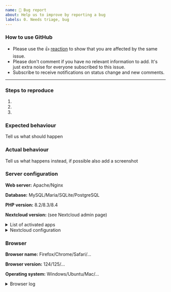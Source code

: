 ```yaml
---
name: 🐞 Bug report
about: Help us to improve by reporting a bug
labels: 0. Needs triage, bug
---
```


<!--- Please keep this note for other contributors -->

### How to use GitHub

* Please use the 👍 [reaction](https://blog.github.com/2016-03-10-add-reactions-to-pull-requests-issues-and-comments/) to show that you are affected by the same issue.
* Please don't comment if you have no relevant information to add. It's just extra noise for everyone subscribed to this issue.
* Subscribe to receive notifications on status change and new comments.

---

### Steps to reproduce
1.
2.
3.

### Expected behaviour
Tell us what should happen

### Actual behaviour
Tell us what happens instead, if possible also add a screenshot

### Server configuration

**Web server:** Apache/Nginx

**Database:** MySQL/Maria/SQLite/PostgreSQL

**PHP version:** 8.2/8.3/8.4

**Nextcloud version:** (see Nextcloud admin page)

<details>
<summary>List of activated apps</summary>

```
If you have access to your command line run e.g.:
sudo -u www-data php occ app:list
from within your Nextcloud installation folder
```
</details>

<details>
<summary>Nextcloud configuration</summary>

```
If you have access to your command line run e.g.:
sudo -u www-data php occ config:list system
from within your Nextcloud installation folder
```
</details>

### Browser

**Browser name:** Firefox/Chrome/Safari/…

**Browser version:** 124/125/…

**Operating system:** Windows/Ubuntu/Mac/…

<details>
<summary>Browser log</summary>

```
Insert your browser log here, this could for example include:
a) The javascript console log
b) The network log
c) ...
```

</details>
